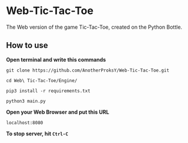 # Web-Tic-Tac-Toe
The Web version of the game Tic-Tac-Toe, created on the Python Bottle.
## How to use
**Open terminal and write this commands**

```git clone https://github.com/AnotherProksY/Web-Tic-Tac-Toe.git```

```cd Web\ Tic-Tac-Toe/Engine/```

```pip3 install -r requirements.txt```

```python3 main.py```

**Open your Web Browser and put this URL**

```localhost:8080```

**To stop server, hit ```Ctrl-C```**
